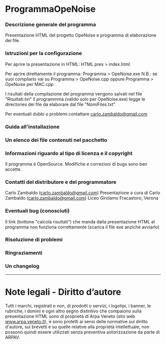 # ProgrammaOpeNoise


### Descrizione generale del programma ###
Presentazione HTML del progetto OpeNoise e programma di elaborazione dei file.

### Istruzioni per la configurazione ###

Per aprire la presentazione in HTML:
	HTML pres > index.html

Per aprire direttamente il programma:
	Programma > OpeNoise.exe
	N.B.: se vuoi compilarlo vai su Programma > OpeNoise.cpp oppure Programma > OpeNoise per MAC.cpp

I risultati della compilazione del programma vengono salvati nel file "Risultati.txt"
Il programmma (valido solo per OpeNoise.exe) legge le directories dei file da elaborare dal file "NomiFiles.txt"

Per eventuali dubbi o problemi contattare carlo.zambaldo@gmail.com


### Guida all'installazione ###


### Un elenco dei file contenuti nel pacchetto ###


### Informazioni riguardo al tipo di licenza e il copyright ###
Il programma è OpenSource. Modifiche e correzioni di bugs sono ben accette.

### Contatti del distributore e del programmatore ###
Carlo Zambaldo (carlo.zambaldo@gmail.com)
Presentazione a cura di Carlo Zambaldo (carlo.zambaldo@gmail.com)
Liceo Girolamo Fracastoro, Verona

### Eventuali bug (conosciuti) ###

Il link (bottone "calcola risultati") che manda dalla presentazione HTML al programma non funziona correttamente (scarica il file exe anzichè avviarlo)

### Risoluzione di problemi ###


### Ringraziamenti ###


### Un changelog ###






--------------
# Note legali - Diritto d’autore
Tutti i marchi, registrati e non, di prodotti o servizi, i logotipi, i banner, le rubriche, i domini e ogni altro segno distintivo
che compaiono sulla presentazione HTML sono di proprietà di Arpa Veneto (sito web www.arpa.veneto.it),
e sono protetti ai sensi delle normative sul diritto d'autore, sui brevetti e su quelle relative alla proprietà intellettuale,
non possono quindi essere utilizzati senza preventiva autorizzazione da parte di ARPAV.
